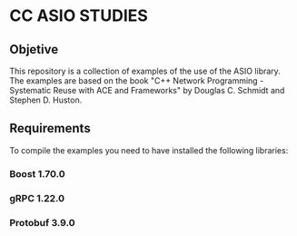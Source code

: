 # CC ASIO STUDIES

## Objetive

This repository is a collection of examples of the use of the ASIO library. The examples are based on the book "C++ Network Programming - Systematic Reuse with ACE and Frameworks" by Douglas C. Schmidt and Stephen D. Huston.

## Requirements

To compile the examples you need to have installed the following libraries:
### Boost 1.70.0
### gRPC 1.22.0
### Protobuf 3.9.0


